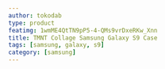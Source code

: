 ```yaml
---
author: tokodab
type: product
featimg: 1wmME4QtTN9pP5-4-QMs9vrDxeRKw_Xnn
title: TMNT Collage Samsung Galaxy S9 Case
tags: [samsung, galaxy, s9]
category: [samsung]
---
```

